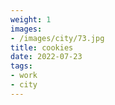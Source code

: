```yaml
---
weight: 1
images:
- /images/city/73.jpg
title: cookies
date: 2022-07-23
tags:
- work
- city
---
```

